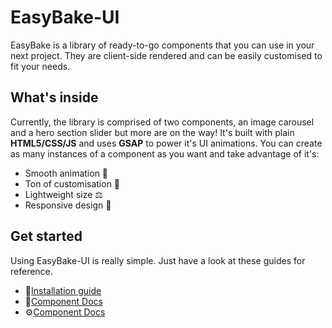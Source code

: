 # EasyBake-UI
EasyBake is a library of ready-to-go components that you can use in your next project. They are client-side rendered and can be easily customised to fit your needs.
## What's inside
Currently, the library is comprised of two components, an image carousel and a hero section slider but more are on the way! It's built with plain **HTML5/CSS/JS** and uses **GSAP** to power it's UI animations. You can create as many instances of a component as you want and take advantage of it's:

- Smooth animation 💨
- Ton of customisation 🔧
- Lightweight size ⚖️
- Responsive design 📏
## Get started
Using EasyBake-UI is really simple. Just have a look at these guides for reference.

- 💾[Installation guide](https://easybake.dev/install-guide)
- 📒[Component Docs](https://easybake.dev/component-docs)
- ⚙️[Component Docs](https://easybake.dev/customisation-options)
